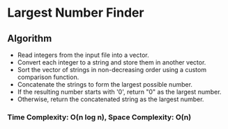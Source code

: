 # Largest Number Finder

## Algorithm
- Read integers from the input file into a vector.
- Convert each integer to a string and store them in another vector.
- Sort the vector of strings in non-decreasing order using a custom comparison function.
- Concatenate the strings to form the largest possible number.
- If the resulting number starts with '0', return "0" as the largest number.
- Otherwise, return the concatenated string as the largest number.

### Time Complexity: O(n log n), Space Complexity: O(n)
